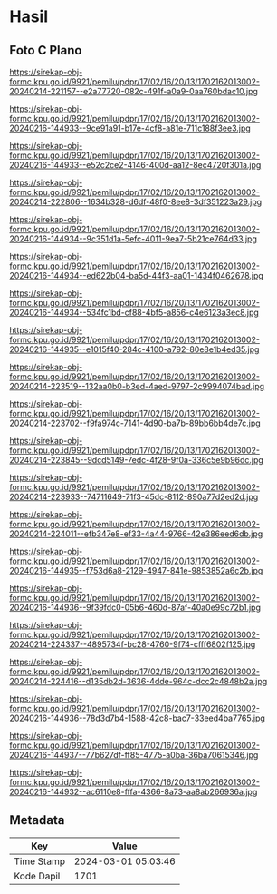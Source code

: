 # Hasil

## Foto C Plano

https://sirekap-obj-formc.kpu.go.id/9921/pemilu/pdpr/17/02/16/20/13/1702162013002-20240214-221157--e2a77720-082c-491f-a0a9-0aa760bdac10.jpg

https://sirekap-obj-formc.kpu.go.id/9921/pemilu/pdpr/17/02/16/20/13/1702162013002-20240216-144933--9ce91a91-b17e-4cf8-a81e-711c188f3ee3.jpg

https://sirekap-obj-formc.kpu.go.id/9921/pemilu/pdpr/17/02/16/20/13/1702162013002-20240216-144933--e52c2ce2-4146-400d-aa12-8ec4720f301a.jpg

https://sirekap-obj-formc.kpu.go.id/9921/pemilu/pdpr/17/02/16/20/13/1702162013002-20240214-222806--1634b328-d6df-48f0-8ee8-3df351223a29.jpg

https://sirekap-obj-formc.kpu.go.id/9921/pemilu/pdpr/17/02/16/20/13/1702162013002-20240216-144934--9c351d1a-5efc-4011-9ea7-5b21ce764d33.jpg

https://sirekap-obj-formc.kpu.go.id/9921/pemilu/pdpr/17/02/16/20/13/1702162013002-20240216-144934--ed622b04-ba5d-44f3-aa01-1434f0462678.jpg

https://sirekap-obj-formc.kpu.go.id/9921/pemilu/pdpr/17/02/16/20/13/1702162013002-20240216-144934--534fc1bd-cf88-4bf5-a856-c4e6123a3ec8.jpg

https://sirekap-obj-formc.kpu.go.id/9921/pemilu/pdpr/17/02/16/20/13/1702162013002-20240216-144935--e1015f40-284c-4100-a792-80e8e1b4ed35.jpg

https://sirekap-obj-formc.kpu.go.id/9921/pemilu/pdpr/17/02/16/20/13/1702162013002-20240214-223519--132aa0b0-b3ed-4aed-9797-2c9994074bad.jpg

https://sirekap-obj-formc.kpu.go.id/9921/pemilu/pdpr/17/02/16/20/13/1702162013002-20240214-223702--f9fa974c-7141-4d90-ba7b-89bb6bb4de7c.jpg

https://sirekap-obj-formc.kpu.go.id/9921/pemilu/pdpr/17/02/16/20/13/1702162013002-20240214-223845--9dcd5149-7edc-4f28-9f0a-336c5e9b96dc.jpg

https://sirekap-obj-formc.kpu.go.id/9921/pemilu/pdpr/17/02/16/20/13/1702162013002-20240214-223933--74711649-71f3-45dc-8112-890a77d2ed2d.jpg

https://sirekap-obj-formc.kpu.go.id/9921/pemilu/pdpr/17/02/16/20/13/1702162013002-20240214-224011--efb347e8-ef33-4a44-9766-42e386eed6db.jpg

https://sirekap-obj-formc.kpu.go.id/9921/pemilu/pdpr/17/02/16/20/13/1702162013002-20240216-144935--f753d6a8-2129-4947-841e-9853852a6c2b.jpg

https://sirekap-obj-formc.kpu.go.id/9921/pemilu/pdpr/17/02/16/20/13/1702162013002-20240216-144936--9f39fdc0-05b6-460d-87af-40a0e99c72b1.jpg

https://sirekap-obj-formc.kpu.go.id/9921/pemilu/pdpr/17/02/16/20/13/1702162013002-20240214-224337--4895734f-bc28-4760-9f74-cfff6802f125.jpg

https://sirekap-obj-formc.kpu.go.id/9921/pemilu/pdpr/17/02/16/20/13/1702162013002-20240214-224416--d135db2d-3636-4dde-964c-dcc2c4848b2a.jpg

https://sirekap-obj-formc.kpu.go.id/9921/pemilu/pdpr/17/02/16/20/13/1702162013002-20240216-144936--78d3d7b4-1588-42c8-bac7-33eed4ba7765.jpg

https://sirekap-obj-formc.kpu.go.id/9921/pemilu/pdpr/17/02/16/20/13/1702162013002-20240216-144937--77b627df-ff85-4775-a0ba-36ba70615346.jpg

https://sirekap-obj-formc.kpu.go.id/9921/pemilu/pdpr/17/02/16/20/13/1702162013002-20240216-144932--ac6110e8-fffa-4366-8a73-aa8ab266936a.jpg


## Metadata

| Key        | Value               |
| ---------- | ------------------- |
| Time Stamp | 2024-03-01 05:03:46 |
| Kode Dapil | 1701                |



